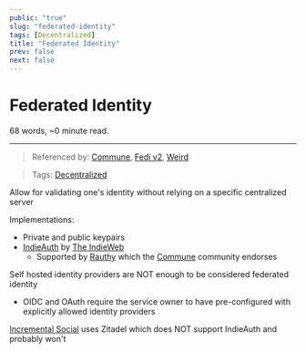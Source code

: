 ```yaml
---
public: "true"
slug: "federated-identity"
tags: [Decentralized]
title: "Federated Identity"
prev: false
next: false
---
```

<script setup>
import { data } from '../../git.data.ts';
import { useData } from 'vitepress';
const pageData = useData();
</script>
<h1 class="p-name">Federated Identity</h1>
<p>68 words, ~0 minute read. <span v-html="data[`site/${pageData.page.value.relativePath}`]" /></p>
<hr/>

> Referenced by: [Commune](/garden/commune/index.md), [Fedi v2](/garden/fedi-v2/index.md), [Weird](/garden/weird/index.md)

> Tags: [Decentralized](/garden/decentralized/index.md)

Allow for validating one's identity without relying on a specific centralized server

Implementations:
- Private and public keypairs
- [IndieAuth](https://indieweb.org/IndieAuth) by [The IndieWeb](/garden/the-small-web/index.md)
	- Supported by [Rauthy](https://github.com/sebadob/rauthy) which the [Commune](/garden/commune/index.md) community endorses

Self hosted identity providers are NOT enough to be considered federated identity
- OIDC and OAuth require the service owner to have pre-configured with explicitly allowed identity providers

[Incremental Social](/garden/incremental-social/index.md) uses Zitadel which does NOT support IndieAuth and probably won't